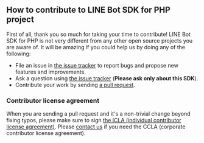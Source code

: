 ## How to contribute to LINE Bot SDK for PHP project

First of all, thank you so much for taking your time to contribute! LINE Bot SDK for PHP is not very different from any other open
source projects you are aware of. It will be amazing if you could help us by doing any of the following:

- File an issue in [the issue tracker](https://github.com/line/line-bot-sdk-php/issues) to report bugs and propose new features and
  improvements.
- Ask a question using [the issue tracker](https://github.com/line/line-bot-sdk-php/issues) (__Please ask only about this SDK__).
- Contribute your work by sending [a pull request](https://github.com/line/line-bot-sdk-php/pulls).

### Contributor license agreement

When you are sending a pull request and it's a non-trivial change beyond fixing typos, please make sure to sign
[the ICLA (individual contributor license agreement)](https://cla-assistant.io/line/line-bot-sdk-php). Please
[contact us](mailto:dl_oss_dev@linecorp.com) if you need the CCLA (corporate contributor license agreement).

